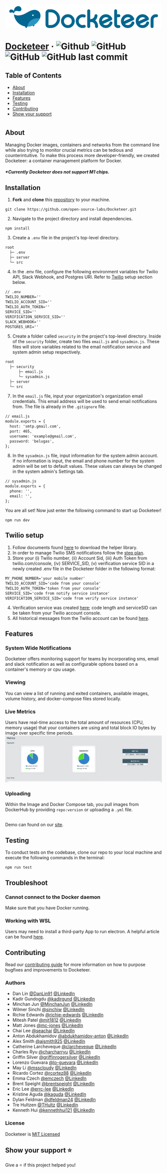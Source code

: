 <!-- A brief description of your project, what it is used for and how does life get
awesome when someone starts to use it.
- Note and briefly describe any key concepts (technical, philosophical, or both) important to the user’s understanding.
- Link to any supplementary blog posts or project main pages.
- State if it is out-of-the-box user-friendly, so it’s clear to the user.
- List its most useful/innovative/noteworthy features.
- State its goals/what problem(s) it solves. -->


<!-- To help keep this READme organized, use two line breaks for each ## -->

<!-- ![logo](https://user-images.githubusercontent.com/67434664/94055454-f7177a00-fdaa-11ea-95dd-1d4980400812.png) -->

![logo](assets/docketeer-title2.png)

#

# [Docketeer](https://www.docketeer.org/) &middot; ![Github](https://img.shields.io/github/repo-size/open-source-labs/Docketeer) ![GitHub](https://img.shields.io/github/license/open-source-labs/Docketeer) ![GitHub](https://img.shields.io/badge/PRs-welcome-orange) ![GitHub last commit](https://img.shields.io/github/last-commit/open-source-labs/Docketeer)


## Table of Contents
- [About](#-about)
- [Installation](#-installation)
- [Features](#-featurs)
- [Testing](#-testing)
- [Contributing](#-contributing)
- [Show your support](#-show-your-support)

#


## About
Managing Docker images, containers and networks from the command line while also trying to monitor crucial metrics can be tedious and counterintuitive. To make this process more developer-friendly, we created Docketeer: a container management platform for Docker.

##### *Currently Docketeer does not support M1 chips. 


## Installation
1. **Fork** and **clone** this [repository](https://github.com/open-source-labs/Docketeer.git) to your machine.
```
git clone https://github.com/open-source-labs/Docketeer.git
```

2. Navigate to the project directory and install dependencies.
```
npm install
```

3. Create a `.env` file in the project's top-level directory.
```
root
  ├─ .env
  ├─ server
  └─ src
```

4. In the .env file, configure the following environment variables for Twilio API, Slack Webhook, and Postgres URI. Refer to [Twilio](#-Twilio) setup section below.
```
// .env
TWILIO_NUMBER=''
TWILIO_ACCOUNT_SID=''
TWILIO_AUTH_TOKEN=''
SERVICE_SID=''
VERIFICATION_SERVICE_SID=''
SLACK_WEBHOOK=''
POSTGRES_URI=''
```

5. Create a folder called `security` in the project's top-level directory. Inside of the `security` folder, create two files `email.js` and `sysadmin.js`. These files will store variables related to the email notification service and system admin setup respectively.
```
root
  ├─ security
      ├─ email.js
      └─ sysadmin.js
  ├─ server
  └─ src
```

7. In the `email.js` file, input your organization's organization email credentials. This email address will be used to send email notifications from. The file is already in the `.gitignore` file.
```
// email.js
module.exports = {
  host: 'smtp.gmail.com',
  port: 465,
  username: 'example@gmail.com',
  password: 'belugas',
};
```

8. In the `sysadmin.js` file, input information for the system admin account. If no information is input, the email and phone number for the system admin will be set to default values. These values can always be changed in the system admin's Settings tab.
```
// sysadmin.js
module.exports = {
  phone: '',
  email: '',
};
```

You are all set! Now just enter the following command to start up Docketeer!
```
npm run dev
```


## Twilio setup
  1. Follow documents found [here](https://www.twilio.com/docs/node/install) to download the helper library.
  2. In order to manage Twilio SMS notifications follow the [step plan](https://www.twilio.com/docs/notify/quickstart/sms#messagingservice).
  3. Store your (i) Twilio number, (ii) Account Sid, (iii) Auth Token from twilio.com/console, (iv) SERVICE_SID, (v) verification service SID in a newly created .env file in the Docketeer folder in the following format:

    MY_PHONE_NUMBER='your mobile number'
    TWILIO_ACCOUNT_SID='code from your console'
    TWILIO_AUTH_TOKEN='token from your console'
    SERVICE_SID='code from notify service instance'
    VERIFICATION_SERVICE_SID='code from verify service instance'

  4. Verification service was created [here](https://www.twilio.com/console/verify/services); code length and serviceSID can be taken from your Twilio account console.
  5. All historical messages from the Twilio account can be found [here](https://www.twilio.com/console/sms/logs).

<!-- > Getting started with Docketeer is easy: visit [docketeer.org](https://www.docketeer.org/) and download the Docketeer desktop app. Drag and drop the .dmg file that you downloaded into your Applications folder to install it. Before you run the application, make sure Docker itself is running. -->


## Features

### System Wide Notifications
Docketeer offers monitoring support for teams by incorporating sms, email and slack notification as well as configurable options based on a container's memory or cpu usage.

### Viewing 
You can view a list of running and exited containers, available images, volume history, and docker-compose files stored locally. 

### Live Metrics
Users have real-time access to the total amount of resources (CPU, memory usage) that your containers are using and total block IO bytes by image over specific time periods.
![alt text](assets/docketeer-metrics.gif)

### Uploading
Within the Image and Docker Compose tab, you pull images from DockerHub by providing `repo:version` or uploading a `.yml` file.

<br> Demo can found on our [site](https://www.docketeer.org/demo).

<!-- ## Development 🛠 
All ideas and contributions to the project are welcome. To run the app in development mode, clone our repo to your local machine and execute the following commands:
```
npm run dev
``` -->


## Testing
To conduct tests on the codebase, clone our repo to your local machine and execute the following commands in the terminal:
```
npm run test
```

## Troubleshoot

### Cannot connect to the Docker daemon
Make sure that you have Docker running.

### Working with WSL
Users may need to install a third-party App to run electron. A helpful article can be found [here](https://techcommunity.microsoft.com/t5/windows-dev-appconsult/running-wsl-gui-apps-on-windows-10/ba-p/1493242).


## Contributing
Read our [contributing guide](https://github.com/open-source-labs/Docketeer/blob/master/CONTRIBUTING.md) for more information on how to purpose bugfixes and improvements to Docketeer.

### Authors
- Dan Lin [@DanLin91](https://github.com/DanLin91) [@LinkedIn](https://www.linkedin.com/in/danlin91/)
- Kadir Gundogdu [@kadirgund](https://github.com/kadirgund) [@LinkedIn](https://www.linkedin.com/in/kadirgund/)
- Minchan Jun [@MinchanJun](https://github.com/MinchanJun) [@LinkedIn](https://www.linkedin.com/in/minchan-jun/)
- Wilmer Sinchi [@sinchiw](https://github.com/sinchiw) [@LinkedIn](https://www.linkedin.com/in/wilmer-sinchi-143b7681/)
- Richie Edwards [@richie-edwards](https://github.com/richie-edwards) [@LinkedIn](https://www.linkedin.com/in/richieedwards/)
- Mitesh Patel [@mit1812](https://github.com/mit1812) [@LinkedIn](https://www.linkedin.com/in/mitesh-patel-8702728b/)
- Matt Jones [@mc-jones](https://github.com/mc-jones) [@LinkedIn](https://www.linkedin.com/in/mc-jones/)
- Chai Lee [@seachai](https://github.com/seachai) [@LinkedIn](https://www.linkedin.com/in/chai-lee-5a064649/)
- Anton Abdukhamidov [@abdukhamidov-anton](https://github.com/abdukhamidov-anton) [@LinkedIn](https://www.linkedin.com/in/anton-abdukhamidov-1163733b/)
- Alex Smith [@ajsmith925](https://github.com/ajsmith925) [@LinkedIn](https://www.linkedin.com/in/ajsmith925/)
- Catherine Larcheveque [@clarcheveque](https://github.com/clarcheveque) [@LinkedIn](https://www.linkedin.com/in/clarcheveque/)
- Charles Ryu [@charcharryu](https://github.com/charcharryu) [@LinkedIn](https://www.linkedin.com/in/charcharryu/)
- Griffin Silver [@griffinrogersilver](https://github.com/griffinrogersilver) [@LinkedIn](https://www.linkedin.com/in/griffin-silver-1ab675140/) 
- Lorenzo Guevara [@lo-guevara](https://github.com/lo-guevara) [@LinkedIn](https://www.linkedin.com/in/lorenzoguevara/)
- May Li [@msscloudy](https://github.com/msscloudy) [@LinkedIn](https://www.linkedin.com/in/maysli)
- Ricardo Cortez [@rcortez88](https://github.com/rcortez88) [@LinkedIn](https://www.linkedin.com/in/rcortez88/)
- Emma Czech [@emczech](https://github.com/emczech) [@LinkedIn](https://https://www.linkedin.com/in/emczech/)
- Brent Speight [@brentspeight](https://github.com/brentspeight) [@LinkedIn](https://www.linkedin.com/in/brent-speight/)
- Eric Lee [@errc-lee](https://github.com/errc-lee) [@LinkedIn](https://www.linkedin.com/in/errc-lee/)
- Kristine Aguda [@kaguda](https://github.com/kaguda) [@LinkedIn](https://www.linkedin.com/in/kristine-aguda/)
- Dylan Feldman [@dfeldman24](https://github.com/dfeldman24) [@LinkedIn](www.linkedin.com/in/dylan-feldman)
- Tre Hultzen [@THultz](https://github.com/THultz) [@LinkedIn](https://www.linkedin.com/in/tre-hultzen/)
- Kenneth Hui [@kennethhui121](https://github.com/kennethhui121) [@LinkedIn](https://www.linkedin.com/in/kenneth-hui/)

### License
Docketeer is [MIT Licensed](https://github.com/open-source-labs/Docketeer/blob/master/LICENSE)


## Show your support ⭐ 
Give a ⭐️ if this project helped you!